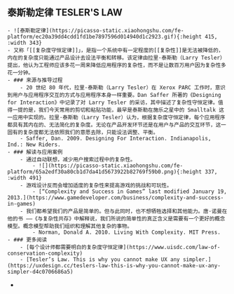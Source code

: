 ## **泰斯勒定律 TESLER'S LAW**
	- ![泰斯勒定律](https://picasso-static.xiaohongshu.com/fe-platform/ec20a39dd4cdd1fd1be7897596d014940d1c2923.gif){:height 415, :width 343}
	- 又称「[[复杂度守恒定律]]」，是指一个系统中有一定程度的[[复杂性]]是无法被降低的，内在的复杂度只能通过产品设计去设法平衡和转移。该定律由拉里·泰斯勒（Larry Tesler）提出，他认为工程师应该多花一周来降低应用程序的复杂性，而不是让数百万用户因为复杂性多花一分钟。
	- ### 来源与推导过程
		- 20 世纪 80 年代，拉里·泰斯勒（Larry Tesler）在 Xerox PARC 工作时，意识到用户与应用程序交互的方式与应用程序本身一样重要。Dan Saffer 所著的《Designing for Interaction》中记录了对 Larry Tesler 的采访，其中描述了复杂性守恒定律。值得一提的是，我们今天常用的剪切和粘贴功能，最早是泰斯勒在施乐之星中的 Smalltalk 这一应用中实现的。拉里·泰斯勒（Larry Tesler）认为，根据复杂度守恒定律，每个应用程序都具有其内在的、无法简化的复杂度。无论在产品开发环节还是在用户与产品的交互环节，这一固有的复杂度都无法依照我们的意愿去除，只能设法调整、平衡。
		- Saffer, Dan. 2009. Designing For Interaction. Indianapolis, Ind.: New Riders.
	- ### 解读与应用案例
		- 通过自动联想，减少用户搜索过程中的复杂性。
			- ![](https://picasso-static.xiaohongshu.com/fe-platform/65a2edf30a80cb1d7da41d5673922b82769f59b0.png){:height 337, :width 491}
		- 游戏设计反而会增加适度的复杂性来提高游戏的挑战和可玩性。
			- [“Complexity and Success in Games” last modified January 19, 2013.](https://www.gamedeveloper.com/business/complexity-and-success-in-games)
		- 我们都希望我们的产品是简单的。但与此同时，也不想牺牲选择和其他能力。唐·诺曼在他的书 ——《与复杂性共存》中解释说，我们所说的简单性的真正含义是需要有一个更好的概念模型。概念模型帮助我们组织和理解其他复杂的事物。
			- Norman, Donald A. 2010. Living With Complexity. MIT Press.
	- ### 更多阅读
		- [每个设计师都需要明白的复杂度守恒定律](https://www.uisdc.com/law-of-conservation-complexity)
		- [Tesler’s Law. This is why you cannot make UX any simpler.](https://uxdesign.cc/teslers-law-this-is-why-you-cannot-make-ux-any-simpler-d4c0706686a5)
-